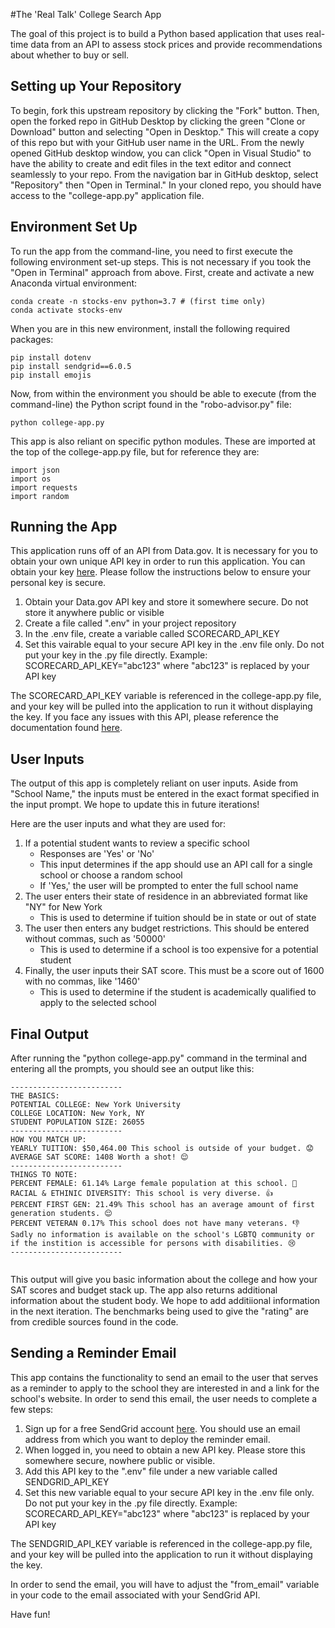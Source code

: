 #The 'Real Talk' College Search App

The goal of this project is to build a Python based application that uses real-time data from an API to assess stock prices and provide recommendations about whether to buy or sell. 

## Setting up Your Repository

To begin, fork this upstream repository by clicking the "Fork" button. Then, open the forked repo in GitHub Desktop by clicking the green "Clone or Download" button and selecting "Open in Desktop." This will create a copy of this repo but with your GitHub user name in the URL. From the newly opened GitHub desktop window, you can click "Open in Visual Studio" to have the ability to create and edit files in the text editor and connect seamlessly to your repo. From the navigation bar in GitHub desktop, select "Repository" then "Open in Terminal." In your cloned repo, you should have access to the "college-app.py" application file.

## Environment Set Up

To run the app from the command-line, you need to first execute the following environment set-up steps. This is not necessary if you took the "Open in Terminal" approach from above. First, create and activate a new Anaconda virtual environment:

```
conda create -n stocks-env python=3.7 # (first time only)
conda activate stocks-env
```

When you are in this new environment, install the following required packages:

```
pip install dotenv
pip install sendgrid==6.0.5
pip install emojis
```

Now, from within the environment you should be able to execute (from the command-line) the Python script found in the "robo-advisor.py" file: 

```
python college-app.py
```
This app is also reliant on specific python modules. These are imported at the top of the college-app.py file, but for reference they are:

```
import json
import os
import requests
import random
```

## Running the App

This application runs off of an API from Data.gov. It is necessary for you to obtain your own unique API key in order to run this application. You can obtain your key [here](https://api.data.gov/signup/). Please follow the instructions below to ensure your personal key is secure. 

1. Obtain your Data.gov API key and store it somewhere secure. Do not store it anywhere public or visible
2. Create a file called ".env" in your project repository
3. In the .env file, create a variable called SCORECARD_API_KEY 
4. Set this vairable equal to your secure API key in the .env file only. Do not put your key in the .py file directly. Example: SCORECARD_API_KEY="abc123" where "abc123" is replaced by your API key

The SCORECARD_API_KEY variable is referenced in the college-app.py file, and your key will be pulled into the application to run it without displaying the key. If you face any issues with this API, please reference the documentation found [here](https://collegescorecard.ed.gov/data/documentation/). 

## User Inputs

The output of this app is completely reliant on user inputs. Aside from "School Name," the inputs must be entered in the exact format specified in the input prompt. We hope to update this in future iterations!

Here are the user inputs and what they are used for:

1. If a potential student wants to review a specific school
    - Responses are 'Yes' or 'No'
    - This input determines if the app should use an API call for a single school or choose a random school
    - If 'Yes,' the user will be prompted to enter the full school name
2. The user enters their state of residence in an abbreviated format like "NY" for New York 
    - This is used to determine if tuition should be in state or out of state
3. The user then enters any budget restrictions. This should be entered without commas, such as '50000'
    - This is used to determine if a school is too expensive for a potential student
4. Finally, the user inputs their SAT score. This must be a score out of 1600 with no commas, like '1460'
    - This is used to determine if the student is academically qualified to apply to the selected school

## Final Output 

After running the "python college-app.py" command in the terminal and entering all the prompts, you should see an output like this:

```
-------------------------
THE BASICS:
POTENTIAL COLLEGE: New York University
COLLEGE LOCATION: New York, NY
STUDENT POPULATION SIZE: 26055
-------------------------
HOW YOU MATCH UP:
YEARLY TUITION: $50,464.00 This school is outside of your budget. 😟
AVERAGE SAT SCORE: 1408 Worth a shot! 😌
-------------------------
THINGS TO NOTE:
PERCENT FEMALE: 61.14% Large female population at this school. 👩
RACIAL & ETHINIC DIVERSITY: This school is very diverse. 👍
PERCENT FIRST GEN: 21.49% This school has an average amount of first generation students. 😌
PERCENT VETERAN 0.17% This school does not have many veterans. 👎
Sadly no information is available on the school's LGBTQ community or if the instition is accessible for persons with disabilities. 😢
-------------------------
 
```
This output will give you basic information about the college and how your SAT scores and budget stack up. The app also returns additional information about the student body. We hope to add additiional information in the next iteration. The benchmarks being used to give the "rating" are from credible sources found in the code. 

## Sending a Reminder Email

This app contains the functionality to send an email to the user that serves as a reminder to apply to the school they are interested in and a link for the school's website. In order to send this email, the user needs to complete a few steps:

1. Sign up for a free SendGrid account [here](https://signup.sendgrid.com/). You should use an email address from which you want to deploy the reminder email. 
2. When logged in, you need to obtain a new API key. Please store this somewhere secure, nowhere public or visible. 
3. Add this API key to the ".env" file under a new variable called SENDGRID_API_KEY
4. Set this new variable equal to your secure API key in the .env file only. Do not put your key in the .py file directly. Example: SCORECARD_API_KEY="abc123" where "abc123" is replaced by your API key

The SENDGRID_API_KEY variable is referenced in the college-app.py file, and your key will be pulled into the application to run it without displaying the key. 

In order to send the email, you will have to adjust the "from_email" variable in your code to the email associated with your SendGrid API. 

Have fun! 


